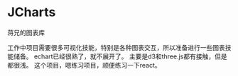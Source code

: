 # JCharts
蒋兄的图表库

工作中项目需要很多可视化技能，特别是各种图表交互，所以准备进行一些图表技能储备。
echart已经很熟了，就不展开了。
主要是d3和three.js都有接触，但是都很浅。
这个项目，嗯练习项目，顺便练习一下react。
